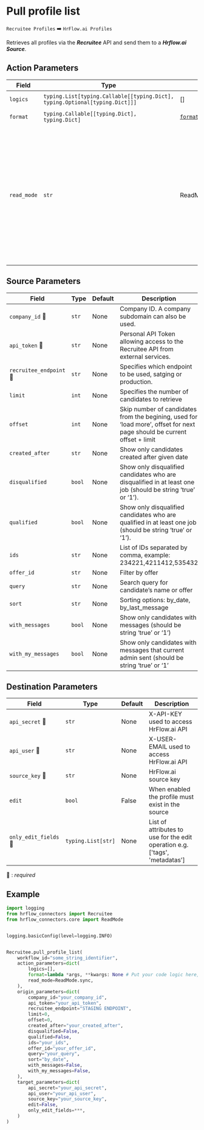 
# Pull profile list
`Recruitee Profiles` :arrow_right: `HrFlow.ai Profiles`

Retrieves all profiles via the ***Recruitee*** API and send them to a ***Hrflow.ai Source***.



## Action Parameters

| Field       | Type                                                                        | Default                                           | Description                                                                                                                                                                                                                                     |
| ----------- | --------------------------------------------------------------------------- | ------------------------------------------------- | ----------------------------------------------------------------------------------------------------------------------------------------------------------------------------------------------------------------------------------------------- |
| `logics`    | `typing.List[typing.Callable[[typing.Dict], typing.Optional[typing.Dict]]]` | []                                                | List of logic functions                                                                                                                                                                                                                         |
| `format`    | `typing.Callable[[typing.Dict], typing.Dict]`                               | [`format_to_hrflow_profile`](../connector.py#L54) | Formatting function                                                                                                                                                                                                                             |
| `read_mode` | `str`                                                                       | ReadMode.sync                                     | If 'incremental' then `read_from` of the last run is given to Origin Warehouse during read. **The actual behavior depends on implementation of read**. In 'sync' mode `read_from` is neither fetched nor given to Origin Warehouse during read. |

## Source Parameters

| Field                             | Type   | Default | Description                                                                                                              |
| --------------------------------- | ------ | ------- | ------------------------------------------------------------------------------------------------------------------------ |
| `company_id` :red_circle:         | `str`  | None    | Company ID. A company subdomain can also be used.                                                                        |
| `api_token` :red_circle:          | `str`  | None    | Personal API Token allowing access to the Recruitee API from external services.                                          |
| `recruitee_endpoint` :red_circle: | `str`  | None    | Specifies which endpoint to be used, satging or production.                                                              |
| `limit`                           | `int`  | None    | Specifies the number of candidates to retrieve                                                                           |
| `offset`                          | `int`  | None    | Skip number of candidates from the begining, used for ‘load more’, offset for next page should be current offset + limit |
| `created_after`                   | `str`  | None    | Show only candidates created after given date                                                                            |
| `disqualified`                    | `bool` | None    | Show only disqualified candidates who are disqualified in at least one job (should be string ‘true’ or ‘1’).             |
| `qualified`                       | `bool` | None    | Show only disqualified candidates who are qualified in at least one job (should be string ‘true’ or ‘1’).                |
| `ids`                             | `str`  | None    | List of IDs separated by comma, example: 234221,4211412,535432                                                           |
| `offer_id`                        | `str`  | None    | Filter by offer                                                                                                          |
| `query`                           | `str`  | None    | Search query for candidate’s name or offer                                                                               |
| `sort`                            | `str`  | None    | Sorting options: by_date, by_last_message                                                                                |
| `with_messages`                   | `bool` | None    | Show only candidates with messages (should be string ‘true’ or ‘1’)                                                      |
| `with_my_messages`                | `bool` | None    | Show only candidates with messages that current admin sent (should be string ‘true’ or ‘1’                               |

## Destination Parameters

| Field                           | Type               | Default | Description                                                                 |
| ------------------------------- | ------------------ | ------- | --------------------------------------------------------------------------- |
| `api_secret` :red_circle:       | `str`              | None    | X-API-KEY used to access HrFlow.ai API                                      |
| `api_user` :red_circle:         | `str`              | None    | X-USER-EMAIL used to access HrFlow.ai API                                   |
| `source_key` :red_circle:       | `str`              | None    | HrFlow.ai source key                                                        |
| `edit`                          | `bool`             | False   | When enabled the profile must exist in the source                           |
| `only_edit_fields` :red_circle: | `typing.List[str]` | None    | List of attributes to use for the edit operation e.g. ['tags', 'metadatas'] |

:red_circle: : *required*

## Example

```python
import logging
from hrflow_connectors import Recruitee
from hrflow_connectors.core import ReadMode


logging.basicConfig(level=logging.INFO)


Recruitee.pull_profile_list(
    workflow_id="some_string_identifier",
    action_parameters=dict(
        logics=[],
        format=lambda *args, **kwargs: None # Put your code logic here,
        read_mode=ReadMode.sync,
    ),
    origin_parameters=dict(
        company_id="your_company_id",
        api_token="your_api_token",
        recruitee_endpoint="STAGING ENDPOINT",
        limit=0,
        offset=0,
        created_after="your_created_after",
        disqualified=False,
        qualified=False,
        ids="your_ids",
        offer_id="your_offer_id",
        query="your_query",
        sort="by_date",
        with_messages=False,
        with_my_messages=False,
    ),
    target_parameters=dict(
        api_secret="your_api_secret",
        api_user="your_api_user",
        source_key="your_source_key",
        edit=False,
        only_edit_fields=***,
    )
)
```